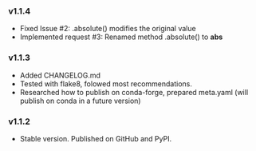 ### v1.1.4

- Fixed Issue #2: .absolute() modifies the original value
- Implemented request #3: Renamed method .absolute() to __abs__

### v1.1.3

- Added CHANGELOG.md
- Tested with flake8, folowed most recommendations.
- Researched how to publish on conda-forge, prepared meta.yaml
    (will publish on conda in a future version)

### v1.1.2

- Stable version. Published on GitHub and PyPI.

